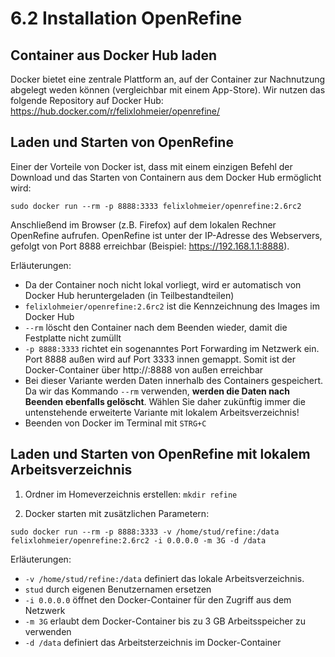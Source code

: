 # 6.2 Installation OpenRefine

## Container aus Docker Hub laden

Docker bietet eine zentrale Plattform an, auf der Container zur Nachnutzung abgelegt weden können (vergleichbar mit einem App-Store). Wir nutzen das folgende Repository auf Docker Hub:
https://hub.docker.com/r/felixlohmeier/openrefine/

## Laden und Starten von OpenRefine

Einer der Vorteile von Docker ist, dass mit einem einzigen Befehl der Download und das Starten von Containern aus dem Docker Hub ermöglicht wird:

```
sudo docker run --rm -p 8888:3333 felixlohmeier/openrefine:2.6rc2
```

Anschließend im Browser (z.B. Firefox) auf dem lokalen Rechner OpenRefine aufrufen. OpenRefine ist unter der IP-Adresse des Webservers, gefolgt von Port 8888 erreichbar (Beispiel: https://192.168.1.1:8888).

Erläuterungen:
* Da der Container noch nicht lokal vorliegt, wird er automatisch von Docker Hub heruntergeladen (in Teilbestandteilen)
* ```felixlohmeier/openrefine:2.6rc2``` ist die Kennzeichnung des Images im Docker Hub
* ```--rm``` löscht den Container nach dem Beenden wieder, damit die Festplatte nicht zumüllt
* ```-p 8888:3333``` richtet ein sogenanntes Port Forwarding im Netzwerk ein. Port 8888 außen wird auf Port 3333 innen gemappt. Somit ist der Docker-Container über http://<ip-adresse>:8888 von außen erreichbar
* Bei dieser Variante werden Daten innerhalb des Containers gespeichert. Da wir das Kommando ```--rm``` verwenden, **werden die Daten nach Beenden ebenfalls gelöscht**. Wählen Sie daher zukünftig immer die untenstehende erweiterte Variante mit lokalem Arbeitsverzeichnis!
* Beenden von Docker im Terminal mit ```STRG+C```

## Laden und Starten von OpenRefine mit lokalem Arbeitsverzeichnis

1. Ordner im Homeverzeichnis erstellen:
```mkdir refine```

2. Docker starten mit zusätzlichen Parametern:
```
sudo docker run --rm -p 8888:3333 -v /home/stud/refine:/data felixlohmeier/openrefine:2.6rc2 -i 0.0.0.0 -m 3G -d /data
```

Erläuterungen:
* ```-v /home/stud/refine:/data``` definiert das lokale Arbeitsverzeichnis.
* ```stud``` durch eigenen Benutzernamen ersetzen
* ```-i 0.0.0.0``` öffnet den Docker-Container für den Zugriff aus dem Netzwerk
* ```-m 3G``` erlaubt dem Docker-Container bis zu 3 GB Arbeitsspeicher zu verwenden
* ```-d /data``` definiert das Arbeitsterzeichnis im Docker-Container
